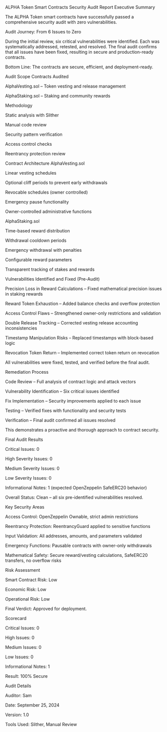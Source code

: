 ALPHA Token Smart Contracts Security Audit Report
Executive Summary

The ALPHA Token smart contracts have successfully passed a comprehensive security audit with zero vulnerabilities.

Audit Journey: From 6 Issues to Zero

During the initial review, six critical vulnerabilities were identified. Each was systematically addressed, retested, and resolved. The final audit confirms that all issues have been fixed, resulting in secure and production-ready contracts.

Bottom Line: The contracts are secure, efficient, and deployment-ready.

Audit Scope
Contracts Audited

AlphaVesting.sol – Token vesting and release management

AlphaStaking.sol – Staking and community rewards

Methodology

Static analysis with Slither

Manual code review

Security pattern verification

Access control checks

Reentrancy protection review

Contract Architecture
AlphaVesting.sol

Linear vesting schedules

Optional cliff periods to prevent early withdrawals

Revocable schedules (owner controlled)

Emergency pause functionality

Owner-controlled administrative functions

AlphaStaking.sol

Time-based reward distribution

Withdrawal cooldown periods

Emergency withdrawal with penalties

Configurable reward parameters

Transparent tracking of stakes and rewards

Vulnerabilities Identified and Fixed (Pre-Audit)

Precision Loss in Reward Calculations – Fixed mathematical precision issues in staking rewards

Reward Token Exhaustion – Added balance checks and overflow protection

Access Control Flaws – Strengthened owner-only restrictions and validation

Double Release Tracking – Corrected vesting release accounting inconsistencies

Timestamp Manipulation Risks – Replaced timestamps with block-based logic

Revocation Token Return – Implemented correct token return on revocation

All vulnerabilities were fixed, tested, and verified before the final audit.

Remediation Process

Code Review – Full analysis of contract logic and attack vectors

Vulnerability Identification – Six critical issues identified

Fix Implementation – Security improvements applied to each issue

Testing – Verified fixes with functionality and security tests

Verification – Final audit confirmed all issues resolved

This demonstrates a proactive and thorough approach to contract security.

Final Audit Results

Critical Issues: 0

High Severity Issues: 0

Medium Severity Issues: 0

Low Severity Issues: 0

Informational Notes: 1 (expected OpenZeppelin SafeERC20 behavior)

Overall Status: Clean – all six pre-identified vulnerabilities resolved.

Key Security Areas

Access Control: OpenZeppelin Ownable, strict admin restrictions

Reentrancy Protection: ReentrancyGuard applied to sensitive functions

Input Validation: All addresses, amounts, and parameters validated

Emergency Functions: Pausable contracts with owner-only withdrawals

Mathematical Safety: Secure reward/vesting calculations, SafeERC20 transfers, no overflow risks

Risk Assessment

Smart Contract Risk: Low

Economic Risk: Low

Operational Risk: Low

Final Verdict: Approved for deployment.

Scorecard

Critical Issues: 0

High Issues: 0

Medium Issues: 0

Low Issues: 0

Informational Notes: 1

Result: 100% Secure

Audit Details

Auditor: Sam

Date: September 25, 2024

Version: 1.0

Tools Used: Slither, Manual Review
